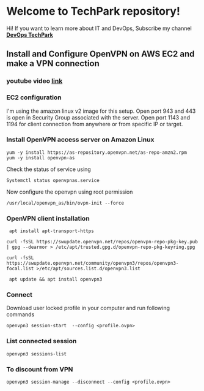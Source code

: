 # Welcome to TechPark repository!

Hi! If you want to learn more about IT and DevOps, Subscribe my  channel  [**DevOps TechPark**](https://www.youtube.com/channel/UClM-3NJDYp8GKMlQ0tgIjUg) 

 

## Install and Configure OpenVPN on AWS EC2 and make a VPN connection 
### youtube video [**link**](https://youtu.be/-8qySFJ5z7o)

 
### EC2 configuration
I'm using the amazon linux v2 image for this setup.
Open port 943 and 443 is open in Security Group associated with the server. 
Open port 1143 and 1194 for client connection from anywhere or from specific IP or target.


### Install OpenVPN access server on Amazon Linux
```
yum -y install https://as-repository.openvpn.net/as-repo-amzn2.rpm
yum -y install openvpn-as
```
Check the status of service using
```
Systemctl status openvpnas.service
```
Now configure the openvpn using root permission
```
/usr/local/openvpn_as/bin/ovpn-init --force
```

### OpenVPN client installation
```
 apt install apt-transport-https
 
curl -fsSL https://swupdate.openvpn.net/repos/openvpn-repo-pkg-key.pub | gpg --dearmor > /etc/apt/trusted.gpg.d/openvpn-repo-pkg-keyring.gpg

curl -fsSL https://swupdate.openvpn.net/community/openvpn3/repos/openvpn3-focal.list >/etc/apt/sources.list.d/openvpn3.list

 apt update && apt install openvpn3 
```


### Connect 

Download user locked profile in your computer and run following commands 
```
openvpn3 session-start  --config <profile.ovpn>
```
### List connected session
```
openvpn3 sessions-list
```
### To discount from VPN 
```
openvpn3 session-manage --disconnect --config <profile.ovpn>
```


